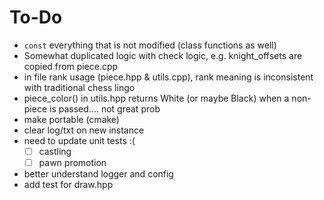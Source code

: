 # To-Do

- `const` everything that is not modified (class functions as well)
- Somewhat duplicated logic with check logic, e.g. knight_offsets are copied from piece.cpp
- in file rank usage (piece.hpp & utils.cpp), rank meaning is inconsistent with traditional chess lingo
- piece_color() in utils.hpp returns White (or maybe Black) when a non-piece is passed.... not great prob
- make portable (cmake)
- clear log/txt on new instance
- need to update unit tests :(
  - [ ] castling
  - [ ] pawn promotion
- better understand logger and config
- add test for draw.hpp

